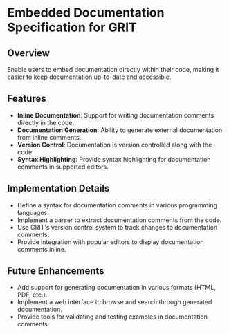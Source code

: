 # Embedded Documentation Specification for GRIT

## Overview

Enable users to embed documentation directly within their code, making it easier to keep documentation up-to-date and accessible.

## Features

- **Inline Documentation**: Support for writing documentation comments directly in the code.
- **Documentation Generation**: Ability to generate external documentation from inline comments.
- **Version Control**: Documentation is version controlled along with the code.
- **Syntax Highlighting**: Provide syntax highlighting for documentation comments in supported editors.

## Implementation Details

- Define a syntax for documentation comments in various programming languages.
- Implement a parser to extract documentation comments from the code.
- Use GRIT's version control system to track changes to documentation comments.
- Provide integration with popular editors to display documentation comments inline.

## Future Enhancements

- Add support for generating documentation in various formats (HTML, PDF, etc.).
- Implement a web interface to browse and search through generated documentation.
- Provide tools for validating and testing examples in documentation comments.
